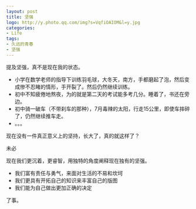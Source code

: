 ```yaml
---
layout: post
title: 坚强
logo: http://y.photo.qq.com/img?s=VqfiOAIOM&l=y.jpg
categories:
- Life
tags:
- 久远的青春
- 坚强
---
```


提及坚强，真不是现在我的状态。

- 小学在数学老师的指导下训练羽毛球，大冬天，南方，手都磨起了泡，然后变成惨不忍睹的情形，手开裂了。然后仍然继续训练。
- 初中不知疲倦地熬夜，为的就是第二天的考试能多考几分。睡着了，书还在旁边。
- 初中骑一破车（不带刹车的那种），7月毒辣的太阳，行走15公里，即使车摔碎了，仍然继续推车走。
- 。。。

现在没有一件真正意义上的坚持，长大了，真的就这样了？  

未必  

现在我们更沉着，更睿智，用独特的角度阐释现在独有的坚强。

- 我们富有责任与勇气，来面对生活的不易和坎坷
- 我们更具有开拓自己的知识来丰富自己的版图
- 我们能为自己做出更加正确的决定

了事。